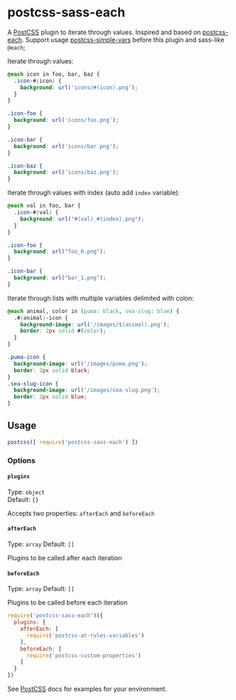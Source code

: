 # postcss-sass-each

A [PostCSS] plugin to iterate through values.
Inspired and based on [postcss-each](https://github.com/outpunk/postcss-each).
Support usage [postcss-simple-vars](https://github.com/postcss/postcss-simple-vars) before this plugin and sass-like `@each`;

[PostCSS]: https://github.com/postcss/postcss

Iterate through values:

```css
@each icon in foo, bar, baz {
  .icon-#(icon) {
    background: url('icons/#(icon).png');
  }
}
```

```css
.icon-foo {
  background: url('icons/foo.png');
}

.icon-bar {
  background: url('icons/bar.png');
}

.icon-baz {
  background: url('icons/baz.png');
}
```

Iterate through values with index (auto add `index` variable):

```css
@each val in foo, bar {
  .icon-#(val) {
    background: url("#(val)_#(index).png");
  }
}
```

```css
.icon-foo {
  background: url("foo_0.png");
}

.icon-bar {
  background: url("bar_1.png");
}
```

Iterate through lists with multiple variables delimited with colon:

```css
@each animal, color in (puma: black, sea-slug: blue) {
  .#(animal)-icon {
    background-image: url('/images/$(animal).png');
    border: 2px solid #(color);
  }
}
```

```css
.puma-icon {
  background-image: url('/images/puma.png');
  border: 2px solid black;
}
.sea-slug-icon {
  background-image: url('/images/sea-slug.png');
  border: 2px solid blue;
}
```

## Usage

```js
postcss([ require('postcss-sass-each') ])
```

### Options

#### `plugins`

Type: `object`  
Default: `{}`

Accepts two properties: `afterEach` and `beforeEach`

#### `afterEach`

Type: `array`
Default: `[]`

Plugins to be called after each iteration

#### `beforeEach`

Type: `array`
Default: `[]`

Plugins to be called before each iteration

```javascript
require('postcss-sass-each')({
  plugins: {
    afterEach: [
      require('postcss-at-rules-variables')
    ],
    beforeEach: [
      require('postcss-custom-properties')
    ]
  }
})
```


See [PostCSS] docs for examples for your environment.

